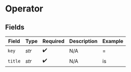 # Operator


## Fields

| Field              | Type               | Required           | Description        | Example            |
| ------------------ | ------------------ | ------------------ | ------------------ | ------------------ |
| `key`              | *str*              | :heavy_check_mark: | N/A                | =                  |
| `title`            | *str*              | :heavy_check_mark: | N/A                | is                 |